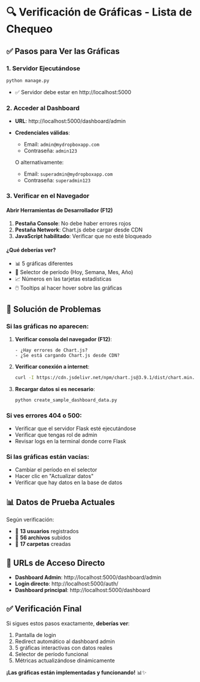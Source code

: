 # 🔍 Verificación de Gráficas - Lista de Chequeo

## ✅ Pasos para Ver las Gráficas

### 1. **Servidor Ejecutándose**

```bash
python manage.py
```

- ✅ Servidor debe estar en http://localhost:5000

### 2. **Acceder al Dashboard**

- **URL**: http://localhost:5000/dashboard/admin
- **Credenciales válidas**:

  - Email: `admin@mydropboxapp.com`
  - Contraseña: `admin123`

  O alternativamente:

  - Email: `superadmin@mydropboxapp.com`
  - Contraseña: `superadmin123`

### 3. **Verificar en el Navegador**

#### **Abrir Herramientas de Desarrollador (F12)**

1. **Pestaña Console**: No debe haber errores rojos
2. **Pestaña Network**: Chart.js debe cargar desde CDN
3. **JavaScript habilitado**: Verificar que no esté bloqueado

#### **¿Qué deberías ver?**

- 📊 5 gráficas diferentes
- 🔄 Selector de período (Hoy, Semana, Mes, Año)
- 📈 Números en las tarjetas estadísticas
- 🖱️ Tooltips al hacer hover sobre las gráficas

## 🚨 Solución de Problemas

### **Si las gráficas no aparecen:**

1. **Verificar consola del navegador (F12)**:

   ```
   - ¿Hay errores de Chart.js?
   - ¿Se está cargando Chart.js desde CDN?
   ```

2. **Verificar conexión a internet**:

   ```bash
   curl -I https://cdn.jsdelivr.net/npm/chart.js@3.9.1/dist/chart.min.js
   ```

3. **Recargar datos si es necesario**:
   ```bash
   python create_sample_dashboard_data.py
   ```

### **Si ves errores 404 o 500:**

- Verificar que el servidor Flask esté ejecutándose
- Verificar que tengas rol de admin
- Revisar logs en la terminal donde corre Flask

### **Si las gráficas están vacías:**

- Cambiar el período en el selector
- Hacer clic en "Actualizar datos"
- Verificar que hay datos en la base de datos

## 📊 Datos de Prueba Actuales

Según verificación:

- 👥 **13 usuarios** registrados
- 📄 **56 archivos** subidos
- 📁 **17 carpetas** creadas

## 🎯 URLs de Acceso Directo

- **Dashboard Admin**: http://localhost:5000/dashboard/admin
- **Login directo**: http://localhost:5000/auth/
- **Dashboard principal**: http://localhost:5000/dashboard

## ✅ Verificación Final

Si sigues estos pasos exactamente, **deberías ver**:

1. Pantalla de login
2. Redirect automático al dashboard admin
3. 5 gráficas interactivas con datos reales
4. Selector de período funcional
5. Métricas actualizándose dinámicamente

**¡Las gráficas están implementadas y funcionando!** 📊✨
